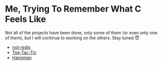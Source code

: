 # Me, Trying To Remember What C Feels Like

Not all of the projects have been done, only some of them (or even only one of them), but I will continue to working on the others. Stay tuned 😇

- [not-redis](https://github.com/mhnaufal/nothing-to-c/tree/main/not-redis)
- [Toe-Tac-Tic](https://github.com/mhnaufal/nothing-to-c/tree/main/toe-tac-tic)
- [Hangman](https://github.com/mhnaufal/nothing-to-c/tree/main/hangman)
